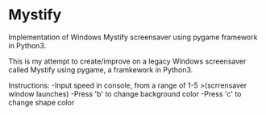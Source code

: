 # Mystify
Implementation of Windows Mystify screensaver using pygame framework in Python3.

This is my attempt to create/improve on a legacy Windows screensaver called Mystify using pygame, a framkework in Python3.

Instructions:
  -Input speed in console, from a range of 1-5
    >(scrrensaver window launches)
  -Press 'b' to change background color
  -Press 'c' to change shape color
